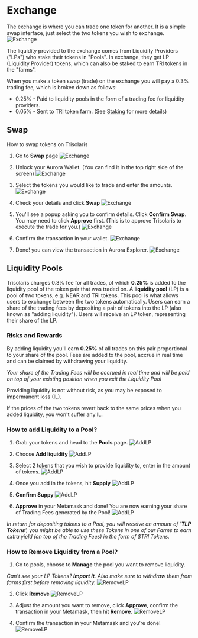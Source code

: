 # Exchange

The exchange is where you can trade one token for another. It is a simple swap interface, just select the two tokens you wish to exchange.
![Exchange](img/exchange1.png)

The liquidity provided to the exchange comes from Liquidity Providers ("LPs") who stake their tokens in "Pools". In exchange, they get LP (Liquidity Provider) tokens, which can also be staked to earn TRI tokens in the "farms".

When you make a token swap (trade) on the exchange you will pay a 0.3% trading fee, which is broken down as follows:
- 0.25% - Paid to liquidity pools in the form of a trading fee for liquidity providers.
- 0.05% - Sent to TRI token farm. (See [Staking](https://trisolaris-labs.github.io/docs/Staking/) for more details)


## Swap

How to swap tokens on Trisolaris


1. Go to **Swap** page 
![Exchange](img/exchange2.png) 

2. Unlock your Aurora Wallet. (You can find it in the top right side of the screen)
![Exchange](img/exchange3.png) 

3. Select the tokens you would like to trade and enter the amounts.
![Exchange](img/exchange4.png)  

4. Check your details and click **Swap**
![Exchange](img/exchange5.png) 

5. You'll see a popup asking you to confirm details. Click **Confirm Swap**. You may need to click **Approve** first. (This is to approve Trisolaris to execute the trade for you.)
![Exchange](img/exchange6.png) 

6. Confirm the transaction in your wallet.
![Exchange](img/exchange7.png) 

7. Done! you can view the transaction in Aurora Explorer.
![Exchange](img/exchange8.png) 


## Liquidity Pools

Trisolaris charges 0.3% fee for all trades, of which **0.25%** is added to the liquidity pool of the token pair that was traded on. 
A **liquidity pool** (LP) is a pool of two tokens, e.g. NEAR and TRI tokens. This pool is what allows users to exchange between the two tokens automatically.
Users can earn a share of the trading fees by depositing a pair of tokens into the LP (also known as "adding liquidity"). Users will receive an LP token, representing their share of the LP. 


### Risks and Rewards

By adding liquidity you'll earn **0.25%** of all trades on this pair proportional to your share of the pool. Fees are added to the pool, accrue in real time and can be claimed by withdrawing your liquidity.

*Your share of the Trading Fees will be accrued in real time and will be paid on top of your existing position when you exit the Liquidity Pool*

Providing liquidity is not without risk, as you may be exposed to impermanent loss (IL).

If the prices of the two tokens revert back to the same prices when you added liquidity, you won't suffer any IL.

### How to add Liquidity to a Pool?

1. Grab your tokens and head to the **Pools** page.
![AddLP](img/addLP1.png) 

2. Choose **Add liquidity**
![AddLP](img/addLP2.png) 

3. Select 2 tokens that you wish to provide liquidity to, enter in the amount of tokens.
![AddLP](img/addLP3.png)  

4. Once you add in the tokens, hit **Supply**
![AddLP](img/addLP4.png) 

5. **Confirm Suppy**
![AddLP](img/addLP5.png) 

6. **Approve** in your Metamask and done! You are now earning your share of Trading Fees generated by the Pool!
![AddLP](img/addLP6.png) 

*In return for depositing tokens to a Pool, you will receive an amount of '**TLP Tokens**', you might be able to use these Tokens in one of our Farms to earn extra yield (on top of the Trading Fees) in the form of $TRI Tokens.*

### How to Remove Liquidity from a Pool?

1. Go to pools, choose to **Manage** the pool you want to remove liquidity.

*Can’t see your LP Tokens? **Import it**. Also make sure to withdraw them from farms first before removing liquidity.*
![RemoveLP](img/removeLP1.png) 

2. Click **Remove**
![RemoveLP](img/removeLP2.png) 


3. Adjust the amount you want to remove, click **Approve**, confirm the transaction in your Metamask, then hit **Remove**.
![RemoveLP](img/removeLP3.png) 


4.  Confirm the transaction in your Metamask and you’re done!
![RemoveLP](img/removeLP4.png) 
